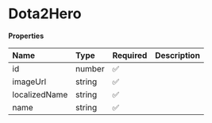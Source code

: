 # Dota2Hero

**Properties**

| Name          | Type   | Required | Description |
| :------------ | :----- | :------- | :---------- |
| id            | number | ✅       |             |
| imageUrl      | string | ✅       |             |
| localizedName | string | ✅       |             |
| name          | string | ✅       |             |

<!-- This file was generated by liblab | https://liblab.com/ -->
